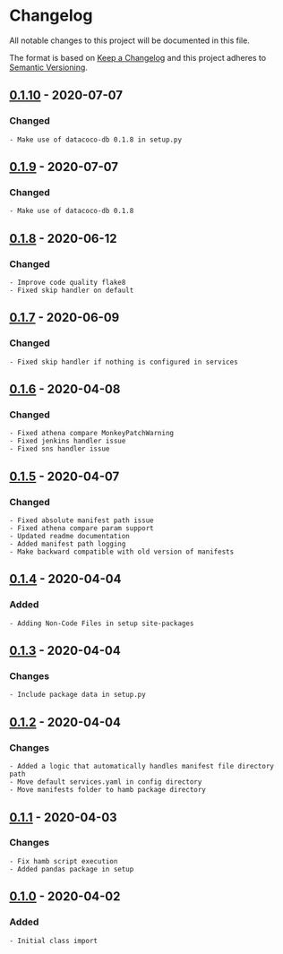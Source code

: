 # Changelog
All notable changes to this project will be documented in this file.

The format is based on [Keep a Changelog](http://keepachangelog.com/en/1.0.0/)
and this project adheres to [Semantic Versioning](http://semver.org/spec/v2.0.0.html).

## [0.1.10] - 2020-07-07
### Changed
    - Make use of datacoco-db 0.1.8 in setup.py

## [0.1.9] - 2020-07-07
### Changed
    - Make use of datacoco-db 0.1.8

## [0.1.8] - 2020-06-12
### Changed
    - Improve code quality flake8
    - Fixed skip handler on default

## [0.1.7] - 2020-06-09
### Changed
    - Fixed skip handler if nothing is configured in services

## [0.1.6] - 2020-04-08
### Changed
    - Fixed athena compare MonkeyPatchWarning
    - Fixed jenkins handler issue
    - Fixed sns handler issue

## [0.1.5] - 2020-04-07
### Changed
    - Fixed absolute manifest path issue
    - Fixed athena compare param support
    - Updated readme documentation
    - Added manifest path logging
    - Make backward compatible with old version of manifests

## [0.1.4] - 2020-04-04
### Added
    - Adding Non-Code Files in setup site-packages

## [0.1.3] - 2020-04-04
### Changes
    - Include package data in setup.py

## [0.1.2] - 2020-04-04
### Changes
    - Added a logic that automatically handles manifest file directory path
    - Move default services.yaml in config directory
    - Move manifests folder to hamb package directory

## [0.1.1] - 2020-04-03
### Changes
    - Fix hamb script execution
    - Added pandas package in setup

## [0.1.0] - 2020-04-02
### Added
    - Initial class import

[0.1.10]: https://github.com/equinoxfitness/hamb/compare/v0.1.9...v0.1.10
[0.1.9]: https://github.com/equinoxfitness/hamb/compare/v0.1.8...v0.1.9
[0.1.8]: https://github.com/equinoxfitness/hamb/compare/v0.1.7...v0.1.8
[0.1.7]: https://github.com/equinoxfitness/hamb/compare/v0.1.6...v0.1.7
[0.1.6]: https://github.com/equinoxfitness/hamb/compare/v0.1.5...v0.1.6
[0.1.5]: https://github.com/equinoxfitness/hamb/compare/v0.1.4...v0.1.5
[0.1.4]: https://github.com/equinoxfitness/hamb/compare/v0.1.3...v0.1.4
[0.1.3]: https://github.com/equinoxfitness/hamb/compare/v0.1.2...v0.1.3
[0.1.2]: https://github.com/equinoxfitness/hamb/compare/v0.1.1...v0.1.2
[0.1.1]: https://github.com/equinoxfitness/hamb/compare/v0.1.0...v0.1.1
[0.1.0]: https://github.com/equinoxfitness/hamb/releases/tag/v0.1.0
